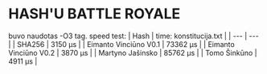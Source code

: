 # HASH'U BATTLE ROYALE

buvo naudotas -O3 tag.
speed test:
| Hash | time: konstitucija.txt |
| --- | --- |
| SHA256 | 3150 µs |
| Eimanto Vinciūno V0.1 | 73362 µs |
| Eimanto Vinciūno V0.2 | 3870 µs |
| Martyno Jašinsko | 85762 µs |
| Tomo Šinkūno | 4911 µs |